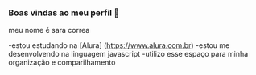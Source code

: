 ### Boas vindas ao meu perfil 💙

meu nome é sara correa

-estou estudando na [Alura] (https://www.alura.com.br)
-estou me desenvolvendo na linguagem javascript
-utilizo esse espaço para minha organização e comparilhamento


